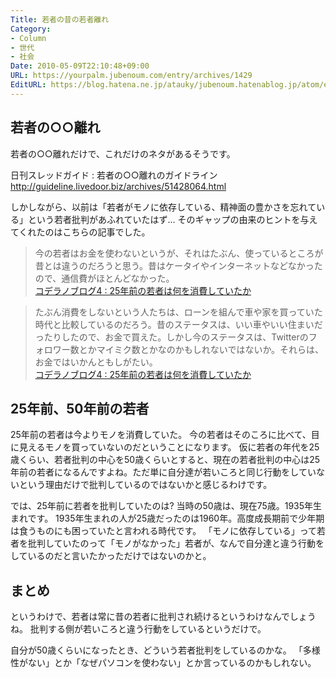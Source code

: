 ```yaml
---
Title: 若者の昔の若者離れ
Category:
- Column
- 世代
- 社会
Date: 2010-05-09T22:10:48+09:00
URL: https://yourpalm.jubenoum.com/entry/archives/1429
EditURL: https://blog.hatena.ne.jp/atauky/jubenoum.hatenablog.jp/atom/entry/6653458415120891029
---
```


<h2>若者の○○離れ</h2>

若者の○○離れだけで、これだけのネタがあるそうです。

日刊スレッドガイド : 若者の○○離れのガイドライン
http://guideline.livedoor.biz/archives/51428064.html

しかしながら、以前は「若者がモノに依存している、精神面の豊かさを忘れている」という若者批判があふれていたはず…
そのギャップの由来のヒントを与えてくれたのはこちらの記事でした。

<blockquote cite="http://blog.livedoor.jp/nob_kodera/archives/2639581.html" title="コデラノブログ4 : 25年前の若者は何を消費していたか"><p>今の若者はお金を使わないというが、それはたぶん、使っているところが昔とは違うのだろうと思う。昔はケータイやインターネットなどなかったので、通信費がほとんどなかった。 <br /><a href="http://blog.livedoor.jp/nob_kodera/archives/2639581.html" title="コデラノブログ4 : 25年前の若者は何を消費していたか">コデラノブログ4 : 25年前の若者は何を消費していたか</a><br /></p></blockquote>

<blockquote cite="http://blog.livedoor.jp/nob_kodera/archives/2639581.html" title="コデラノブログ4 : 25年前の若者は何を消費していたか"><p>たぶん消費をしないという人たちは、ローンを組んで車や家を買っていた時代と比較しているのだろう。昔のステータスは、いい車やいい住まいだったりしたので、お金で買えた。しかし今のステータスは、Twitterのフォロワー数とかマイミク数とかなのかもしれないではないか。それらは、お金ではいかんともしがたい。 <br /><a href="http://blog.livedoor.jp/nob_kodera/archives/2639581.html" title="コデラノブログ4 : 25年前の若者は何を消費していたか">コデラノブログ4 : 25年前の若者は何を消費していたか</a><br /></p></blockquote>

<h2>25年前、50年前の若者</h2>

25年前の若者は今よりモノを消費していた。
今の若者はそのころに比べて、目に見えるモノを買っていないのだということになります。
仮に若者の年代を25歳くらい、若者批判の中心を50歳くらいとすると、現在の若者批判の中心は25年前の若者になるんですよね。ただ単に自分達が若いころと同じ行動をしていないという理由だけで批判しているのではないかと感じるわけです。

では、25年前に若者を批判していたのは? 当時の50歳は、現在75歳。1935年生まれです。
1935年生まれの人が25歳だったのは1960年。高度成長期前で少年期は食うものにも困っていたと言われる時代です。
「モノに依存している」って若者を批判していたのって「モノがなかった」若者が、なんで自分達と違う行動をしているのだと言いたかっただけではないのかと。

<h2>まとめ</h2>

というわけで、若者は常に昔の若者に批判され続けるというわけなんでしょうね。
批判する側が若いころと違う行動をしているというだけで。

自分が50歳くらいになったとき、どういう若者批判をしているのかな。
「多様性がない」とか「なぜパソコンを使わない」とか言っているのかもしれない。
